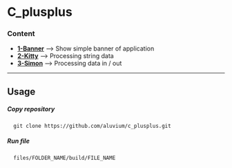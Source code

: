 # C_plusplus 
### Content  
* [__1-Banner__](https://github.com/aluvium/c_plusplus/tree/master/files/1-banner.d)  --> Show simple banner of application
* [__2-Kitty__](https://github.com/aluvium/c_plusplus/tree/master/files/2-kitty.d)   --> Processing string data
* [__3-Simon__](https://github.com/aluvium/c_plusplus/tree/master/files/3-simon.d)  --> Processing data in / out

- - -

## Usage
##### Copy repository
      git clone https://github.com/aluvium/c_plusplus.git
##### Run file
      files/FOLDER_NAME/build/FILE_NAME
